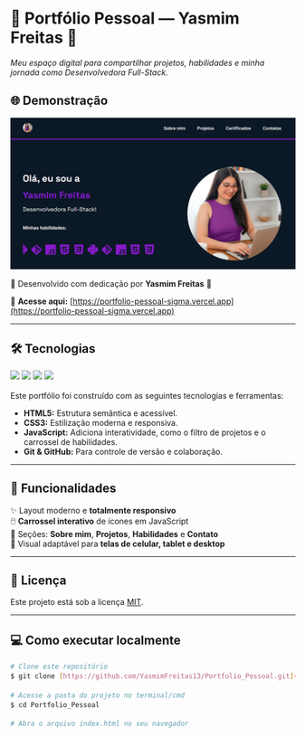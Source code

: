 <h1 align="left"> 💜 Portfólio Pessoal — Yasmim Freitas 💜</h1>

<p align="left">
  <em>Meu espaço digital para compartilhar projetos, habilidades e minha jornada como Desenvolvedora Full-Stack.</em>
</p>


## 🌐 Demonstração

![Imagem da tela inicial do portfólio](assets/tela.png)

💜 Desenvolvido com dedicação por **Yasmim Freitas** 💜

🔗 **Acesse aqui:** [https://portfolio-pessoal-sigma.vercel.app](https://portfolio-pessoal-sigma.vercel.app)

---

## 🛠️ Tecnologias
<div align="left">
  <img src="https://img.shields.io/badge/HTML5-7E22CE?style=for-the-badge&logo=html5&logoColor=white">
  <img src="https://img.shields.io/badge/CSS3-7E22CE?style=for-the-badge&logo=css3&logoColor=white">
  <img src="https://img.shields.io/badge/JavaScript-7E22CE?style=for-the-badge&logo=javascript&logoColor=white">
  <img src="https://img.shields.io/badge/VS%20Code-7E22CE?style=for-the-badge&logo=visual-studio-code&logoColor=white">

</div>
<br>
Este portfólio foi construído com as seguintes tecnologias e ferramentas:

- **HTML5:** Estrutura semântica e acessível.
- **CSS3:** Estilização moderna e responsiva.
- **JavaScript:** Adiciona interatividade, como o filtro de projetos e o carrossel de habilidades.
- **Git & GitHub:** Para controle de versão e colaboração.

---

## 🧩 Funcionalidades

✨ Layout moderno e **totalmente responsivo**  
🖱️ **Carrossel interativo** de ícones em JavaScript  
💬 Seções: **Sobre mim**, **Projetos**, **Habilidades** e **Contato**  
📱 Visual adaptável para **telas de celular, tablet e desktop**

---


## 📝 Licença

Este projeto está sob a licença [MIT](https://github.com/YasmimFreitas13/Portfolio_Pessoal/blob/main/LICENSE).

----

## 💻 Como executar localmente

```bash
# Clone este repositório
$ git clone [https://github.com/YasmimFreitas13/Portfolio_Pessoal.git](https://github.com/YasmimFreitas13/Portfolio_Pessoal.git)

# Acesse a pasta do projeto no terminal/cmd
$ cd Portfolio_Pessoal

# Abra o arquivo index.html no seu navegador